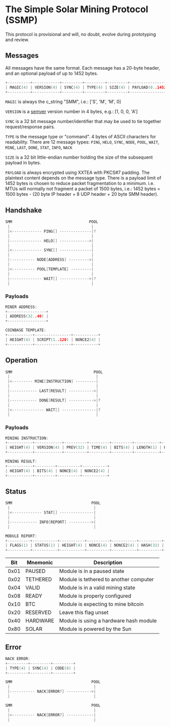 
# The Simple Solar Mining Protocol (SSMP)
This protocol is provisional and will, no doubt, evolve during prototyping and review.

## Messages
All messages have the same format. Each message has a 20-byte header, and an optional payload of up to 1452 bytes.

```c
+----------+------------+---------+---------+---------+------------------+
| MAGIC(4) | VERSION(4) | SYNC(4) | TYPE(4) | SIZE(4) | PAYLOAD(0..1452) |
+----------+------------+---------+---------+---------+------------------+
```

`MAGIC` is always the c_string "SMM", i.e.: ['S', 'M', 'M', 0]

`VERSION` is a [semver](https://www.semver.org) version number in 4 bytes, e.g.: [1, 0, 0, 'A']

`SYNC` is a 32 bit message number/identifier that may be used to tie together request/response pairs.

`TYPE` is the message type or "command". 4 bytes of ASCII characters for readability. There are 12 message types: `PING`, `HELO`, `SYNC`, `NODE`, `POOL`, `WAIT`, `MINE`, `LAST`, `DONE`, `STAT`, `INFO`, `NACK`

`SIZE` is a 32 bit little-endian number holding the size of the subsequent payload in bytes.

`PAYLOAD` is always encrypted using XXTEA with PKCS#7 padding. The plaintext content depends on the message type. There is a payload limit of 1452 bytes is chosen to reduce packet fragmentation to a minimum. i.e. MTUs will normally not fragment a packet of 1500 bytes, i.e.: 1452 bytes = 1500 bytes - (20 byte IP header + 8 UDP header + 20 byte SMM header).

## Handshake
```c
SMM                                  POOL
 |                                    |
 |<------------- PING[] --------------|?
 |                                    |
 |-------------- HELO[] ------------->|
 |                                    |
 |<------------- SYNC[] --------------|
 |                                    |
 |----------- NODE[ADDRESS] --------->|
 |                                    |
 |<---------- POOL[TEMPLATE] ---------|
 |                                    |
 |-------------- WAIT[] ------------->|?
 |                                    |
```

### Payloads
```c
MINER ADDRESS:
+-----------------+
| ADDRESS(32..40) |
+-----------------+

COINBASE TEMPLATE:
+-----------+----------------+-----------+
| HEIGHT(4) | SCRIPT(1..120) | NONCE2(4) |
+-----------+----------------+-----------+
```

## Operation

```c
SMM                                    POOL
 |                                      |
 |<--------- MINE[INSTRUCTION] ---------|
 |                                      |
 |------------ LAST[RESULT] ----------->|
 |                                      |
 |------------ DONE[RESULT] ----------->|?
 |                                      |
 |<-------------- WAIT[] ---------------|?
 |                                      |
```

### Payloads
```c
MINING INSTRUCTION:
+-----------+------------+----------+---------+---------+-----------+----------------+
| HEIGHT(4) | VERSION(4) | PREV(32) | TIME(4) | BITS(4) | LENGTH(1) | PATH(32)[1..N] |
+-----------+------------+----------+---------+---------+-----------+----------------+

MINING RESULT:
+-----------+---------+----------+-----------+
| HEIGHT(4) | BITS(4) | NONCE(4) | NONCE2(4) |
+-----------+---------+----------+-----------+
```

## Status

```c
SMM                                   POOL
 |                                     |
 |<------------- STAT[] ---------------|
 |                                     |
 |------------ INFO[REPORT] ---------->|
 |                                     |
```

```c
MODULE REPORT:
+----------+-----------+-----------+----------+-----------+----------+-------------+-------------+
| FLAGS(1) | STATUS(1) | HEIGHT(4) | NONCE(4) | NONCE2(4) | HASH(32) | HASHTIME(8) | HASHRATE(8) |
+----------+-----------+-----------+----------+-----------+----------+-------------+-------------+
```


Bit|Mnemonic|Description
---|--------|-----------
0x01|PAUSED|Module is in a paused state
0x02|TETHERED|Module is tethered to another computer
0x04|VALID|Module is in a valid mining state
0x08|READY|Module is properly configured
0x10|BTC|Module is expecting to mine bitcoin
0x20|RESERVED|Leave this flag unset
0x40|HARDWARE|Module is using a hardware hash module
0x80|SOLAR|Module is powered by the Sun



## Error

```c
NACK ERROR:
+---------+---------+---------+
| TYPE(4) | SYNC(4) | CODE(8) |
+---------+---------+---------+
```

```c
SMM                                   POOL
 |                                     |
 |----------- NACK[ERROR?] ----------->|
 |                                     |

SMM                                   POOL
 |                                     |
 |<---------- NACK[ERROR?] ------------|
 |                                     |
```
